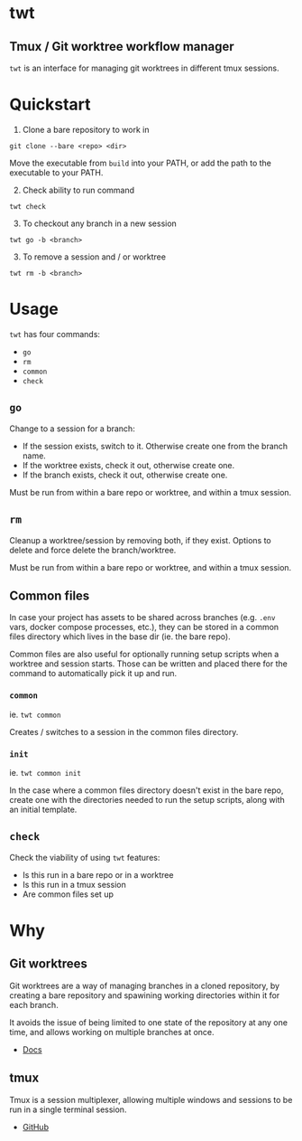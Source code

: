 # twt
## Tmux / Git worktree workflow manager

`twt` is an interface for managing git worktrees in different tmux sessions.

# Quickstart
1. Clone a bare repository to work in
```
git clone --bare <repo> <dir>
```

Move the executable from `build` into your PATH, or add the path to the executable to
your PATH.

2. Check ability to run command
```
twt check
```

3. To checkout any branch in a new session
```
twt go -b <branch>
```

3. To remove a session and / or worktree
```
twt rm -b <branch>
```

# Usage
`twt` has four commands:
 - `go`
 - `rm`
 - `common`
 - `check`

## `go`

Change to a session for a branch:

 - If the session exists, switch to it. Otherwise create one from the branch name.
 - If the worktree exists, check it out, otherwise create one.
 - If the branch exists, check it out, otherwise create one.

Must be run from within a bare repo or worktree, and within a tmux session.

## `rm`

Cleanup a worktree/session by removing both, if they exist. Options to delete and force
delete the branch/worktree.

Must be run from within a bare repo or worktree, and within a tmux session.

## Common files

In case your project has assets to be shared across branches (e.g. `.env` vars, docker
compose processes, etc.), they can be stored in a common files directory which lives in
the base dir (ie. the bare repo).

Common files are also useful for optionally running setup scripts when a worktree and
session starts. Those can be written and placed there for the command to automatically
pick it up and run.

### `common`
ie. `twt common`

Creates / switches to a session in the common files directory.

### `init`
ie. `twt common init`

In the case where a common files directory doesn't exist in the bare repo, create one
with the directories needed to run the setup scripts, along with an initial template.

## `check`

Check the viability of using `twt` features:

 - Is this run in a bare repo or in a worktree
 - Is this run in a tmux session
 - Are common files set up

# Why
## Git worktrees

Git worktrees are a way of managing branches in a cloned repository, by creating a bare
repository and spawining working directories within it for each branch.

It avoids the issue of being limited to one state of the repository at any one time, and
allows working on multiple branches at once.

* [Docs](https://git-scm.com/docs/git-worktree#:~:text=A%20git%20repository%20can%20support,others%20in%20the%20same%20repository.)

## tmux

Tmux is a session multiplexer, allowing multiple windows and sessions to be run in a
single terminal session.

* [GitHub](https://github.com/tmux/tmux/wiki)
